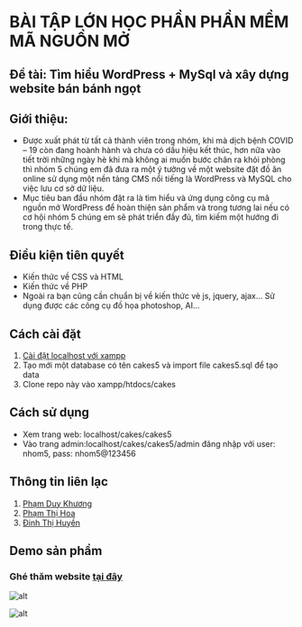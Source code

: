 # BÀI TẬP LỚN HỌC PHẦN PHẦN MỀM MÃ NGUỒN MỞ
## Đề tài: Tìm hiểu WordPress + MySql và xây dựng website bán bánh ngọt

## Giới thiệu:
- Được xuất phát từ tất cả thành viên trong nhóm, khi mà dịch bệnh COVID – 19 còn đang hoành hành và chưa có dấu hiệu kết thúc, hơn nữa vào tiết trời những ngày hè khi mà không ai muốn bước chân ra khỏi phòng thì nhóm 5 chúng em đã đưa ra một ý tưởng về một website đặt đồ ăn online sử dụng một nền tảng CMS nổi tiếng là WordPress và MySQL cho việc lưu cơ sở dữ liệu.
- Mục tiêu ban đầu nhóm đặt ra là tìm hiểu và ứng dụng công cụ mã nguồn mở WordPress để hoàn thiện sản phẩm và trong tương lai nếu có cơ hội nhóm 5 chúng em sẽ phát triển đầy đủ, tìm kiếm một hướng đi trong thực tế.

## Điều kiện tiên quyết
-  Kiến thức về CSS và HTML
- Kiến thức về PHP
- Ngoài ra bạn cũng cần chuẩn bị về kiến thức vè js, jquery, ajax… Sử dụng được các công cụ đồ họa photoshop, AI…

## Cách cài đặt
1. [Cài đặt localhost với xampp](https://www.apachefriends.org/download.html)
2. Tạo mới một database có tên cakes5 và import file cakes5.sql để tạo data
3. Clone repo này vào xampp/htdocs/cakes

## Cách sử dụng
- Xem trang web: localhost/cakes/cakes5
- Vào trang admin:localhost/cakes/cakes5/admin đăng nhập với user: nhom5, pass: nhom5@123456

## Thông tin liên lạc
1. [Phạm Duy Khương](https://www.facebook.com/khuongduy1110)
2. [Phạm Thị Hoa](https://www.facebook.com/p.hoa2000/)
3. [Đinh Thị Huyền](https://www.facebook.com/dinhthihuyen19)

## Demo sản phẩm
### Ghé thăm website [tại đây](https://fauceter.club/)
![alt](https://photos.app.goo.gl/euznxHwDm1eG2g969)
<br>

![alt](https://photos.app.goo.gl/PUHSbjX3te38VHT97)
